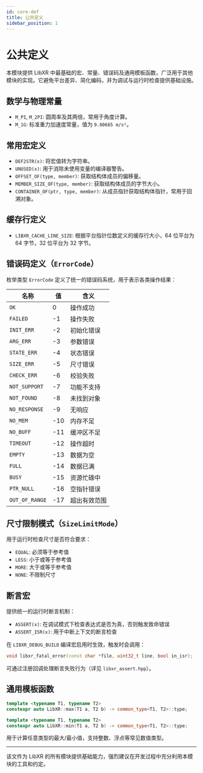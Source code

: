 ```yaml
---
id: core-def
title: 公共定义
sidebar_position: 1
---
```


# 公共定义

本模块提供 LibXR 中最基础的宏、常量、错误码及通用模板函数，广泛用于其他模块的实现。它避免平台差异、简化编码，并为调试与运行时检查提供基础设施。

## 数学与物理常量

- `M_PI`, `M_2PI`: 圆周率及其两倍，常用于角度计算。
- `M_1G`: 标准重力加速度常量，值为 `9.80665 m/s²`。

## 常用宏定义

- `DEF2STR(x)`: 将宏值转为字符串。
- `UNUSED(x)`: 用于消除未使用变量的编译器警告。
- `OFFSET_OF(type, member)`: 获取结构体成员的偏移量。
- `MEMBER_SIZE_OF(type, member)`: 获取结构体成员的字节大小。
- `CONTAINER_OF(ptr, type, member)`: 从成员指针获取结构体指针，常用于回溯对象。

## 缓存行定义

- `LIBXR_CACHE_LINE_SIZE`: 根据平台指针位数定义的缓存行大小，64 位平台为 64 字节，32 位平台为 32 字节。

## 错误码定义（`ErrorCode`）

枚举类型 `ErrorCode` 定义了统一的错误码系统，用于表示各类操作结果：

| 名称         | 值   | 含义               |
|--------------|------|--------------------|
| `OK`         | 0    | 操作成功           |
| `FAILED`     | -1   | 操作失败           |
| `INIT_ERR`   | -2   | 初始化错误         |
| `ARG_ERR`    | -3   | 参数错误           |
| `STATE_ERR`  | -4   | 状态错误           |
| `SIZE_ERR`   | -5   | 尺寸错误           |
| `CHECK_ERR`  | -6   | 校验失败           |
| `NOT_SUPPORT`| -7   | 功能不支持         |
| `NOT_FOUND`  | -8   | 未找到对象         |
| `NO_RESPONSE` | -9   | 无响应             |
| `NO_MEM`     | -10  | 内存不足           |
| `NO_BUFF`    | -11  | 缓冲区不足         |
| `TIMEOUT`    | -12  | 操作超时           |
| `EMPTY`      | -13  | 数据为空           |
| `FULL`       | -14  | 数据已满           |
| `BUSY`       | -15  | 资源忙碌中         |
| `PTR_NULL`   | -16  | 空指针错误         |
| `OUT_OF_RANGE`| -17 | 超出有效范围       |

## 尺寸限制模式（`SizeLimitMode`）

用于运行时检查尺寸是否符合要求：

- `EQUAL`: 必须等于参考值  
- `LESS`: 小于或等于参考值  
- `MORE`: 大于或等于参考值  
- `NONE`: 不限制尺寸

## 断言宏

提供统一的运行时断言机制：

- `ASSERT(x)`: 在调试模式下检查表达式是否为真，否则触发致命错误
- `ASSERT_ISR(x)`: 用于中断上下文的断言检查

在 `LIBXR_DEBUG_BUILD` 编译宏启用时生效，触发时会调用：

```cpp
void libxr_fatal_error(const char *file, uint32_t line, bool in_isr);
```

可通过注册回调处理断言失败行为（详见 `libxr_assert.hpp`）。

## 通用模板函数

```cpp
template <typename T1, typename T2>
constexpr auto LibXR::max(T1 a, T2 b) -> common_type<T1, T2>::type;

template <typename T1, typename T2>
constexpr auto LibXR::min(T1 a, T2 b) -> common_type<T1, T2>::type;
```

用于计算任意类型的最大/最小值，支持整数、浮点等常见数值类型。

---

该文件为 LibXR 的所有模块提供基础能力，强烈建议在开发过程中充分利用本模块的工具和约定。
